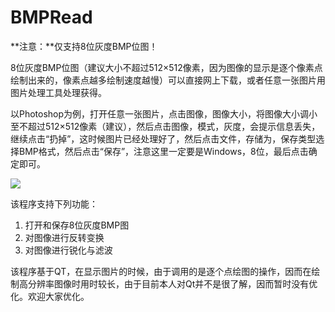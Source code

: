 # BMPRead
**注意：**仅支持8位灰度BMP位图！

8位灰度BMP位图（建议大小不超过512×512像素，因为图像的显示是逐个像素点绘制出来的，像素点越多绘制速度越慢）可以直接网上下载，或者任意一张图片用图片处理工具处理获得。

以Photoshop为例，打开任意一张图片，点击图像，图像大小，将图像大小调小至不超过512×512像素（建议），然后点击图像，模式，灰度，会提示信息丢失，继续点击“扔掉”，这时候图片已经处理好了，然后点击文件，存储为，保存类型选择BMP格式，然后点击“保存”，注意这里一定要是Windows，8位，最后点击确定即可。

![](D:\mxy\Documents\GitHub\BMPRead\8bmpConvert.gif)

该程序支持下列功能：

1. 打开和保存8位灰度BMP图
2. 对图像进行反转变换
3. 对图像进行锐化与滤波

该程序基于QT，在显示图片的时候，由于调用的是逐个点绘图的操作，因而在绘制高分辨率图像时用时较长，由于目前本人对Qt并不是很了解，因而暂时没有优化。欢迎大家优化。
